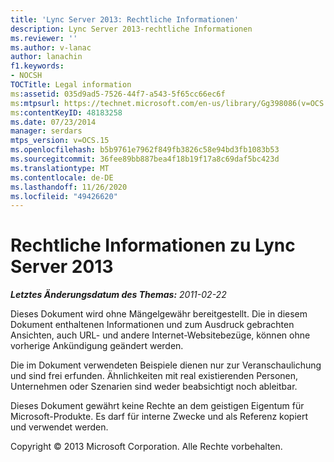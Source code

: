 ```yaml
---
title: 'Lync Server 2013: Rechtliche Informationen'
description: Lync Server 2013-rechtliche Informationen
ms.reviewer: ''
ms.author: v-lanac
author: lanachin
f1.keywords:
- NOCSH
TOCTitle: Legal information
ms:assetid: 035d9ad5-7526-44f7-a543-5f65cc66ec6f
ms:mtpsurl: https://technet.microsoft.com/en-us/library/Gg398086(v=OCS.15)
ms:contentKeyID: 48183258
ms.date: 07/23/2014
manager: serdars
mtps_version: v=OCS.15
ms.openlocfilehash: b5b9761e7962f849fb3826c58e94bd3fb1083b53
ms.sourcegitcommit: 36fee89bb887bea4f18b19f17a8c69daf5bc423d
ms.translationtype: MT
ms.contentlocale: de-DE
ms.lasthandoff: 11/26/2020
ms.locfileid: "49426620"
---
```

# <a name="legal-information-for-lync-server-2013"></a>Rechtliche Informationen zu Lync Server 2013

<div data-xmlns="http://www.w3.org/1999/xhtml">

<div class="topic" data-xmlns="http://www.w3.org/1999/xhtml" data-msxsl="urn:schemas-microsoft-com:xslt" data-cs="https://msdn.microsoft.com/">

<div data-asp="https://msdn2.microsoft.com/asp">



</div>

<div id="mainSection">

<div id="mainBody">

<span> </span>

_**Letztes Änderungsdatum des Themas:** 2011-02-22_

Dieses Dokument wird ohne Mängelgewähr bereitgestellt. Die in diesem Dokument enthaltenen Informationen und zum Ausdruck gebrachten Ansichten, auch URL- und andere Internet-Websitebezüge, können ohne vorherige Ankündigung geändert werden.

Die im Dokument verwendeten Beispiele dienen nur zur Veranschaulichung und sind frei erfunden. Ähnlichkeiten mit real existierenden Personen, Unternehmen oder Szenarien sind weder beabsichtigt noch ableitbar.

Dieses Dokument gewährt keine Rechte an dem geistigen Eigentum für Microsoft-Produkte. Es darf für interne Zwecke und als Referenz kopiert und verwendet werden.

Copyright © 2013 Microsoft Corporation. Alle Rechte vorbehalten.

</div>

<span> </span>

</div>

</div>

</div>

